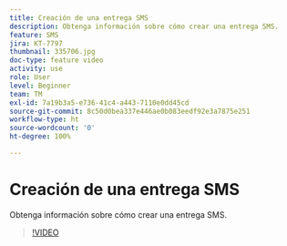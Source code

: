 ```yaml
---
title: Creación de una entrega SMS
description: Obtenga información sobre cómo crear una entrega SMS.
feature: SMS
jira: KT-7797
thumbnail: 335706.jpg
doc-type: feature video
activity: use
role: User
level: Beginner
team: TM
exl-id: 7a19b3a5-e736-41c4-a443-7110e0dd45cd
source-git-commit: 8c50d0bea337e446ae0b083eedf92e3a7875e251
workflow-type: ht
source-wordcount: '0'
ht-degree: 100%

---
```


# Creación de una entrega SMS

Obtenga información sobre cómo crear una entrega SMS.

>[!VIDEO](https://video.tv.adobe.com/v/335706)
